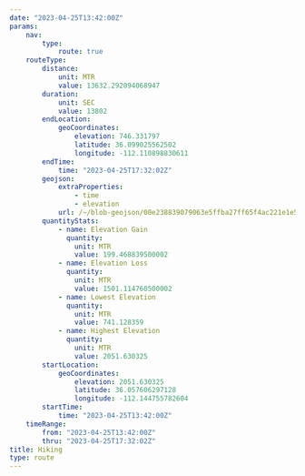 ```yaml
---
date: "2023-04-25T13:42:00Z"
params:
    nav:
        type:
            route: true
    routeType:
        distance:
            unit: MTR
            value: 13632.292094068947
        duration:
            unit: SEC
            value: 13802
        endLocation:
            geoCoordinates:
                elevation: 746.331797
                latitude: 36.099025562502
                longitude: -112.110898830611
        endTime:
            time: "2023-04-25T17:32:02Z"
        geojson:
            extraProperties:
                - time
                - elevation
            url: /~/blob-geojson/00e238839079063e5ffba27ff65f4ac221e1e5ae17b46fc4686fc59ffc7ff807/geojson.json
        quantityStats:
            - name: Elevation Gain
              quantity:
                unit: MTR
                value: 199.468839500002
            - name: Elevation Loss
              quantity:
                unit: MTR
                value: 1501.114760500002
            - name: Lowest Elevation
              quantity:
                unit: MTR
                value: 741.128359
            - name: Highest Elevation
              quantity:
                unit: MTR
                value: 2051.630325
        startLocation:
            geoCoordinates:
                elevation: 2051.630325
                latitude: 36.057606297128
                longitude: -112.144755782604
        startTime:
            time: "2023-04-25T13:42:00Z"
    timeRange:
        from: "2023-04-25T13:42:00Z"
        thru: "2023-04-25T17:32:02Z"
title: Hiking
type: route
---
```

